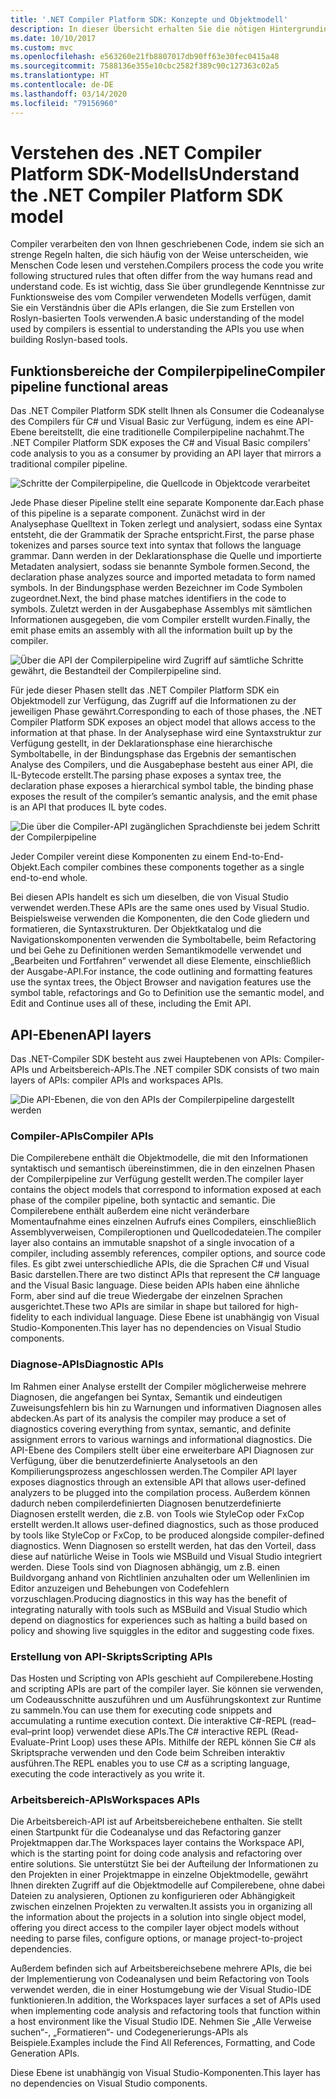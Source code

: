 ```yaml
---
title: '.NET Compiler Platform SDK: Konzepte und Objektmodell'
description: In dieser Übersicht erhalten Sie die nötigen Hintergrundinformationen, damit Sie effektiv mit dem .NET Compiler SDK arbeiten können. Erfahren Sie mehr über API-Ebenen, die wichtigsten beteiligten Typen und das gesamte Objektmodell.
ms.date: 10/10/2017
ms.custom: mvc
ms.openlocfilehash: e563260e21fb8807017db90ff63e30fec0415a48
ms.sourcegitcommit: 7588136e355e10cbc2582f389c90c127363c02a5
ms.translationtype: HT
ms.contentlocale: de-DE
ms.lasthandoff: 03/14/2020
ms.locfileid: "79156960"
---
```

# <a name="understand-the-net-compiler-platform-sdk-model"></a><span data-ttu-id="aeef7-104">Verstehen des .NET Compiler Platform SDK-Modells</span><span class="sxs-lookup"><span data-stu-id="aeef7-104">Understand the .NET Compiler Platform SDK model</span></span>

<span data-ttu-id="aeef7-105">Compiler verarbeiten den von Ihnen geschriebenen Code, indem sie sich an strenge Regeln halten, die sich häufig von der Weise unterscheiden, wie Menschen Code lesen und verstehen.</span><span class="sxs-lookup"><span data-stu-id="aeef7-105">Compilers process the code you write following structured rules that often differ from the way humans read and understand code.</span></span> <span data-ttu-id="aeef7-106">Es ist wichtig, dass Sie über grundlegende Kenntnisse zur Funktionsweise des vom Compiler verwendeten Modells verfügen, damit Sie ein Verständnis über die APIs erlangen, die Sie zum Erstellen von Roslyn-basierten Tools verwenden.</span><span class="sxs-lookup"><span data-stu-id="aeef7-106">A basic understanding of the model used by compilers is essential to understanding the APIs you use when building Roslyn-based tools.</span></span>

## <a name="compiler-pipeline-functional-areas"></a><span data-ttu-id="aeef7-107">Funktionsbereiche der Compilerpipeline</span><span class="sxs-lookup"><span data-stu-id="aeef7-107">Compiler pipeline functional areas</span></span>

<span data-ttu-id="aeef7-108">Das .NET Compiler Platform SDK stellt Ihnen als Consumer die Codeanalyse des Compilers für C# und Visual Basic zur Verfügung, indem es eine API-Ebene bereitstellt, die eine traditionelle Compilerpipeline nachahmt.</span><span class="sxs-lookup"><span data-stu-id="aeef7-108">The .NET Compiler Platform SDK exposes the C# and Visual Basic compilers' code analysis to you as a consumer by providing an API layer that mirrors a traditional compiler pipeline.</span></span>

![Schritte der Compilerpipeline, die Quellcode in Objektcode verarbeitet](media/compiler-api-model/compiler-pipeline.png)

<span data-ttu-id="aeef7-110">Jede Phase dieser Pipeline stellt eine separate Komponente dar.</span><span class="sxs-lookup"><span data-stu-id="aeef7-110">Each phase of this pipeline is a separate component.</span></span> <span data-ttu-id="aeef7-111">Zunächst wird in der Analysephase Quelltext in Token zerlegt und analysiert, sodass eine Syntax entsteht, die der Grammatik der Sprache entspricht.</span><span class="sxs-lookup"><span data-stu-id="aeef7-111">First, the parse phase tokenizes and parses source text into syntax that follows the language grammar.</span></span> <span data-ttu-id="aeef7-112">Dann werden in der Deklarationsphase die Quelle und importierte Metadaten analysiert, sodass sie benannte Symbole formen.</span><span class="sxs-lookup"><span data-stu-id="aeef7-112">Second, the declaration phase analyzes source and imported metadata to form named symbols.</span></span> <span data-ttu-id="aeef7-113">In der Bindungsphase werden Bezeichner im Code Symbolen zugeordnet.</span><span class="sxs-lookup"><span data-stu-id="aeef7-113">Next, the bind phase matches identifiers in the code to symbols.</span></span> <span data-ttu-id="aeef7-114">Zuletzt werden in der Ausgabephase Assemblys mit sämtlichen Informationen ausgegeben, die vom Compiler erstellt wurden.</span><span class="sxs-lookup"><span data-stu-id="aeef7-114">Finally, the emit phase emits an assembly with all the information built up by the compiler.</span></span>

![Über die API der Compilerpipeline wird Zugriff auf sämtliche Schritte gewährt, die Bestandteil der Compilerpipeline sind.](media/compiler-api-model/compiler-pipeline-api.png)

<span data-ttu-id="aeef7-116">Für jede dieser Phasen stellt das .NET Compiler Platform SDK ein Objektmodell zur Verfügung, das Zugriff auf die Informationen zu der jeweiligen Phase gewährt.</span><span class="sxs-lookup"><span data-stu-id="aeef7-116">Corresponding to each of those phases, the .NET Compiler Platform SDK exposes an object model that allows access to the information at that phase.</span></span> <span data-ttu-id="aeef7-117">In der Analysephase wird eine Syntaxstruktur zur Verfügung gestellt, in der Deklarationsphase eine hierarchische Symboltabelle, in der Bindungsphase das Ergebnis der semantischen Analyse des Compilers, und die Ausgabephase besteht aus einer API, die IL-Bytecode erstellt.</span><span class="sxs-lookup"><span data-stu-id="aeef7-117">The parsing phase exposes a syntax tree, the declaration phase exposes a hierarchical symbol table, the binding phase exposes the result of the compiler’s semantic analysis, and the emit phase is an API that produces IL byte codes.</span></span>

![Die über die Compiler-API zugänglichen Sprachdienste bei jedem Schritt der Compilerpipeline](media/compiler-api-model/compiler-pipeline-lang-svc.png)

<span data-ttu-id="aeef7-119">Jeder Compiler vereint diese Komponenten zu einem End-to-End-Objekt.</span><span class="sxs-lookup"><span data-stu-id="aeef7-119">Each compiler combines these components together as a single end-to-end whole.</span></span>

<span data-ttu-id="aeef7-120">Bei diesen APIs handelt es sich um dieselben, die von Visual Studio verwendet werden.</span><span class="sxs-lookup"><span data-stu-id="aeef7-120">These APIs are the same ones used by Visual Studio.</span></span> <span data-ttu-id="aeef7-121">Beispielsweise verwenden die Komponenten, die den Code gliedern und formatieren, die Syntaxstrukturen. Der Objektkatalog und die Navigationskomponenten verwenden die Symboltabelle, beim Refactoring und bei Gehe zu Definitionen werden Semantikmodelle verwendet und „Bearbeiten und Fortfahren“ verwendet all diese Elemente, einschließlich der Ausgabe-API.</span><span class="sxs-lookup"><span data-stu-id="aeef7-121">For instance, the code outlining and formatting features use the syntax trees, the Object Browser and navigation features use the symbol table, refactorings and Go to Definition use the semantic model, and Edit and Continue uses all of these, including the Emit API.</span></span>

## <a name="api-layers"></a><span data-ttu-id="aeef7-122">API-Ebenen</span><span class="sxs-lookup"><span data-stu-id="aeef7-122">API layers</span></span>

<span data-ttu-id="aeef7-123">Das .NET-Compiler SDK besteht aus zwei Hauptebenen von APIs: Compiler-APIs und Arbeitsbereich-APIs.</span><span class="sxs-lookup"><span data-stu-id="aeef7-123">The .NET compiler SDK consists of two main layers of APIs: compiler APIs and workspaces APIs.</span></span>

![Die API-Ebenen, die von den APIs der Compilerpipeline dargestellt werden](media/compiler-api-model/api-layers.png)

### <a name="compiler-apis"></a><span data-ttu-id="aeef7-125">Compiler-APIs</span><span class="sxs-lookup"><span data-stu-id="aeef7-125">Compiler APIs</span></span>

<span data-ttu-id="aeef7-126">Die Compilerebene enthält die Objektmodelle, die mit den Informationen syntaktisch und semantisch übereinstimmen, die in den einzelnen Phasen der Compilerpipeline zur Verfügung gestellt werden.</span><span class="sxs-lookup"><span data-stu-id="aeef7-126">The compiler layer contains the object models that correspond to information exposed at each phase of the compiler pipeline, both syntactic and semantic.</span></span> <span data-ttu-id="aeef7-127">Die Compilerebene enthält außerdem eine nicht veränderbare Momentaufnahme eines einzelnen Aufrufs eines Compilers, einschließlich Assemblyverweisen, Compileroptionen und Quellcodedateien.</span><span class="sxs-lookup"><span data-stu-id="aeef7-127">The compiler layer also contains an immutable snapshot of a single invocation of a compiler, including assembly references, compiler options, and source code files.</span></span> <span data-ttu-id="aeef7-128">Es gibt zwei unterschiedliche APIs, die die Sprachen C# und Visual Basic darstellen.</span><span class="sxs-lookup"><span data-stu-id="aeef7-128">There are two distinct APIs that represent the C# language and the Visual Basic language.</span></span> <span data-ttu-id="aeef7-129">Diese beiden APIs haben eine ähnliche Form, aber sind auf die treue Wiedergabe der einzelnen Sprachen ausgerichtet.</span><span class="sxs-lookup"><span data-stu-id="aeef7-129">These two APIs are similar in shape but tailored for high-fidelity to each individual language.</span></span> <span data-ttu-id="aeef7-130">Diese Ebene ist unabhängig von Visual Studio-Komponenten.</span><span class="sxs-lookup"><span data-stu-id="aeef7-130">This layer has no dependencies on Visual Studio components.</span></span>

### <a name="diagnostic-apis"></a><span data-ttu-id="aeef7-131">Diagnose-APIs</span><span class="sxs-lookup"><span data-stu-id="aeef7-131">Diagnostic APIs</span></span>

<span data-ttu-id="aeef7-132">Im Rahmen einer Analyse erstellt der Compiler möglicherweise mehrere Diagnosen, die angefangen bei Syntax, Semantik und eindeutigen Zuweisungsfehlern bis hin zu Warnungen und informativen Diagnosen alles abdecken.</span><span class="sxs-lookup"><span data-stu-id="aeef7-132">As part of its analysis the compiler may produce a set of diagnostics covering everything from syntax, semantic, and definite assignment errors to various warnings and informational diagnostics.</span></span> <span data-ttu-id="aeef7-133">Die API-Ebene des Compilers stellt über eine erweiterbare API Diagnosen zur Verfügung, über die benutzerdefinierte Analysetools an den Kompilierungsprozess angeschlossen werden.</span><span class="sxs-lookup"><span data-stu-id="aeef7-133">The Compiler API layer exposes diagnostics through an extensible API that allows user-defined analyzers to be plugged into the compilation process.</span></span> <span data-ttu-id="aeef7-134">Außerdem können dadurch neben compilerdefinierten Diagnosen benutzerdefinierte Diagnosen erstellt werden, die z.B. von Tools wie StyleCop oder FxCop erstellt werden.</span><span class="sxs-lookup"><span data-stu-id="aeef7-134">It allows user-defined diagnostics, such as those produced by tools like StyleCop or FxCop, to be produced alongside compiler-defined diagnostics.</span></span> <span data-ttu-id="aeef7-135">Wenn Diagnosen so erstellt werden, hat das den Vorteil, dass diese auf natürliche Weise in Tools wie MSBuild und Visual Studio integriert werden. Diese Tools sind von Diagnosen abhängig, um z.B. einen Buildvorgang anhand von Richtlinien anzuhalten oder um Wellenlinien im Editor anzuzeigen und Behebungen von Codefehlern vorzuschlagen.</span><span class="sxs-lookup"><span data-stu-id="aeef7-135">Producing diagnostics in this way has the benefit of integrating naturally with tools such as MSBuild and Visual Studio which depend on diagnostics for experiences such as halting a build based on policy and showing live squiggles in the editor and suggesting code fixes.</span></span>

### <a name="scripting-apis"></a><span data-ttu-id="aeef7-136">Erstellung von API-Skripts</span><span class="sxs-lookup"><span data-stu-id="aeef7-136">Scripting APIs</span></span>

<span data-ttu-id="aeef7-137">Das Hosten und Scripting von APIs geschieht auf Compilerebene.</span><span class="sxs-lookup"><span data-stu-id="aeef7-137">Hosting and scripting APIs are part of the compiler layer.</span></span> <span data-ttu-id="aeef7-138">Sie können sie verwenden, um Codeausschnitte auszuführen und um Ausführungskontext zur Runtime zu sammeln.</span><span class="sxs-lookup"><span data-stu-id="aeef7-138">You can use them for executing code snippets and accumulating a runtime execution context.</span></span>
<span data-ttu-id="aeef7-139">Die interaktive C#-REPL (read–eval–print loop) verwendet diese APIs.</span><span class="sxs-lookup"><span data-stu-id="aeef7-139">The C# interactive REPL (Read-Evaluate-Print Loop) uses these APIs.</span></span> <span data-ttu-id="aeef7-140">Mithilfe der REPL können Sie C# als Skriptsprache verwenden und den Code beim Schreiben interaktiv ausführen.</span><span class="sxs-lookup"><span data-stu-id="aeef7-140">The REPL enables you to use C# as a scripting language, executing the code interactively as you write it.</span></span>

### <a name="workspaces-apis"></a><span data-ttu-id="aeef7-141">Arbeitsbereich-APIs</span><span class="sxs-lookup"><span data-stu-id="aeef7-141">Workspaces APIs</span></span>

<span data-ttu-id="aeef7-142">Die Arbeitsbereich-API ist auf Arbeitsbereichebene enthalten. Sie stellt einen Startpunkt für die Codeanalyse und das Refactoring ganzer Projektmappen dar.</span><span class="sxs-lookup"><span data-stu-id="aeef7-142">The Workspaces layer contains the Workspace API, which is the starting point for doing code analysis and refactoring over entire solutions.</span></span> <span data-ttu-id="aeef7-143">Sie unterstützt Sie bei der Aufteilung der Informationen zu den Projekten in einer Projektmappe in einzelne Objektmodelle, gewährt Ihnen direkten Zugriff auf die Objektmodelle auf Compilerebene, ohne dabei Dateien zu analysieren, Optionen zu konfigurieren oder Abhängigkeit zwischen einzelnen Projekten zu verwalten.</span><span class="sxs-lookup"><span data-stu-id="aeef7-143">It assists you in organizing all the information about the projects in a solution into single object model, offering you direct access to the compiler layer object models without needing to parse files, configure options, or manage project-to-project dependencies.</span></span>

<span data-ttu-id="aeef7-144">Außerdem befinden sich auf Arbeitsbereichsebene mehrere APIs, die bei der Implementierung von Codeanalysen und beim Refactoring von Tools verwendet werden, die in einer Hostumgebung wie der Visual Studio-IDE funktionieren.</span><span class="sxs-lookup"><span data-stu-id="aeef7-144">In addition, the Workspaces layer surfaces a set of APIs used when implementing code analysis and refactoring tools that function within a host environment like the Visual Studio IDE.</span></span> <span data-ttu-id="aeef7-145">Nehmen Sie „Alle Verweise suchen“-, „Formatieren“- und Codegenerierungs-APIs als Beispiele.</span><span class="sxs-lookup"><span data-stu-id="aeef7-145">Examples include the Find All References, Formatting, and Code Generation APIs.</span></span>

<span data-ttu-id="aeef7-146">Diese Ebene ist unabhängig von Visual Studio-Komponenten.</span><span class="sxs-lookup"><span data-stu-id="aeef7-146">This layer has no dependencies on Visual Studio components.</span></span>

